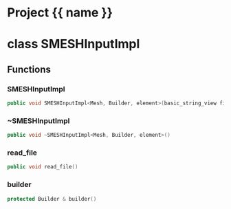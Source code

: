 <script setup>
import {useRoute} from 'vitepress'
const {path} = useRoute()
const tokens = path.split('/')
const words = tokens[2].split('-');
for (let i = 0; i < words.length; i++) {
    words[i] = words[i].charAt(0).toUpperCase() + words[i].slice(1);
    words[i] = words[i].replace('geode', 'Geode')
}
const name = words.join('-');
</script>
# Project {{ name }}

# class SMESHInputImpl


## Functions

### SMESHInputImpl

```cpp
public void SMESHInputImpl<Mesh, Builder, element>(basic_string_view filename, Mesh & mesh)
```


### ~SMESHInputImpl

```cpp
public void ~SMESHInputImpl<Mesh, Builder, element>()
```


### read_file

```cpp
public void read_file()
```


### builder

```cpp
protected Builder & builder()
```




